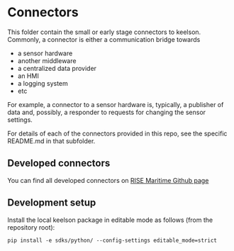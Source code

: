 # Connectors

This folder contain the small or early stage connectors to keelson. Commonly, a connector is either a communication bridge towards

* a sensor hardware
* another middleware
* a centralized data provider
* an HMI
* a logging system
* etc

For example, a connector to a sensor hardware is, typically, a publisher of data and, possibly, a responder to requests for changing the sensor settings.

For details of each of the connectors provided in this repo, see the specific README.md in that subfolder.

## Developed connectors

You can find all developed connectors on [RISE Maritime Github page](https://github.com/RISE-Maritime)

## Development setup

Install the local keelson package in editable mode as follows (from the repository root):

`pip install -e sdks/python/ --config-settings editable_mode=strict`
